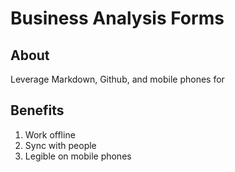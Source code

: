 # Business Analysis Forms

## About
Leverage Markdown, Github, and mobile phones for 

## Benefits
1. Work offline
2. Sync with people
3. Legible on mobile phones

